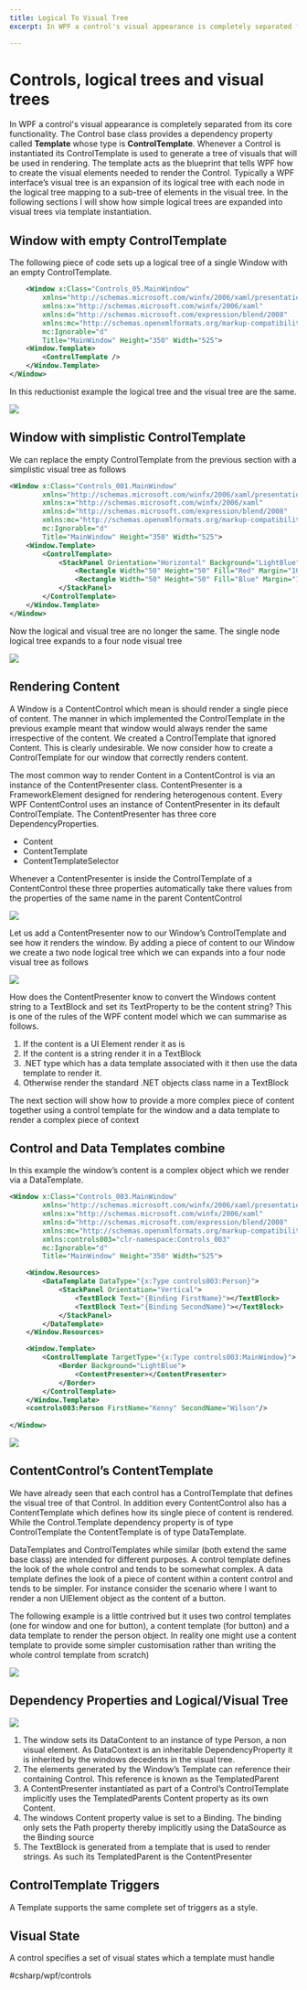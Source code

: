 ```yaml
---
title: Logical To Visual Tree
excerpt: In WPF a control's visual appearance is completely separated from its core functionality. The Control base class provides a dependency property called **Template** whose type is **ControlTemplate**. Whenever a Control is instantiated its ControlTemplate is used to generate a tree of visuals that will be used in rendering. The template acts as the blueprint that tells WPF how to create the visual elements needed to render the Control. Typically a WPF interface’s visual tree is an expansion of its logical tree with each node in the logical tree mapping to a sub-tree of elements in the visual tree.  In the following sections I will show how simple logical trees are expanded into visual trees via template instantiation.

---
```


# Controls, logical trees and visual trees
In WPF a control's visual appearance is completely separated from its core functionality. The Control base class provides a dependency property called **Template** whose type is **ControlTemplate**. Whenever a Control is instantiated its ControlTemplate is used to generate a tree of visuals that will be used in rendering. The template acts as the blueprint that tells WPF how to create the visual elements needed to render the Control. Typically a WPF interface’s visual tree is an expansion of its logical tree with each node in the logical tree mapping to a sub-tree of elements in the visual tree.  In the following sections I will show how simple logical trees are expanded into visual trees via template instantiation.


## Window with empty ControlTemplate
The following piece of code sets up a logical tree of a single Window with an empty ControlTemplate. 

```xml
	<Window x:Class="Controls_05.MainWindow"
        xmlns="http://schemas.microsoft.com/winfx/2006/xaml/presentation"
        xmlns:x="http://schemas.microsoft.com/winfx/2006/xaml"
        xmlns:d="http://schemas.microsoft.com/expression/blend/2008"
        xmlns:mc="http://schemas.openxmlformats.org/markup-compatibility/2006"
        mc:Ignorable="d"
        Title="MainWindow" Height="350" Width="525">
    <Window.Template>
        <ControlTemplate />
    </Window.Template>
</Window>
```

In this reductionist example the logical tree and the visual tree are the same. 


![](/assets/2017-11-25-Logical-To-Visual-Tree/A2E29814-7E77-4E7E-902D-29675AC7CF8B.png)



## Window with simplistic ControlTemplate
We can replace the empty ControlTemplate from the previous section with a simplistic visual tree as follows

```xml
<Window x:Class="Controls_001.MainWindow"
        xmlns="http://schemas.microsoft.com/winfx/2006/xaml/presentation"
        xmlns:x="http://schemas.microsoft.com/winfx/2006/xaml"
        xmlns:d="http://schemas.microsoft.com/expression/blend/2008"
        xmlns:mc="http://schemas.openxmlformats.org/markup-compatibility/2006"
        mc:Ignorable="d"
        Title="MainWindow" Height="350" Width="525">
    <Window.Template>
        <ControlTemplate>
            <StackPanel Orientation="Horizontal" Background="LightBlue">
                <Rectangle Width="50" Height="50" Fill="Red" Margin="10"/>
                <Rectangle Width="50" Height="50" Fill="Blue" Margin="10"/>
            </StackPanel>
        </ControlTemplate>
    </Window.Template>
</Window>
```

Now the logical and visual tree are no longer the same.  The single node logical tree expands to a four node visual tree

![](/assets/2017-11-25-Logical-To-Visual-Tree/E13FC017-983B-4D1E-95BF-2569373E9DC0.png)

## Rendering Content
A Window is a ContentControl which mean is should render a single piece of content. The manner in which implemented the ControlTemplate in the previous example meant that window would always render the same irrespective of the content.  We created a ControlTemplate that ignored Content. This is clearly undesirable. We now consider how to create a ControlTemplate for our window that correctly renders content. 

The most common way to render Content in a ContentControl is via an instance of the ContentPresenter class. ContentPresenter is a FrameworkElement designed for rendering heterogenous content. Every WPF ContentControl uses an instance of ContentPresenter in its default ControlTemplate. The ContentPresenter has three core DependencyProperties.

* Content
* ContentTemplate
* ContentTemplateSelector

Whenever a ContentPresenter is inside the ControlTemplate of a ContentControl these three properties automatically take there values from the properties of the same name in the parent ContentControl

![](/assets/2017-11-25-Logical-To-Visual-Tree/C0C2758C-B7C9-4977-818E-E2177C6775C2.png)

Let us add a ContentPresenter now to our Window’s ControlTemplate and see how it renders the window. By adding a piece of content to our Window we create a two node logical tree which we can expands into a four node visual tree as follows

![](/assets/2017-11-25-Logical-To-Visual-Tree/C7CC0EE8-28A4-487D-93F0-731848D84676.png)

How does the ContentPresenter know to convert the Windows content string to a TextBlock and set its TextProperty to be the content string? This is one of the rules of the WPF content model which we can summarise as follows. 

1. If the content is a UI Element render it as is
2.  If the content is a string render it in a TextBlock
3.  .NET type which has a data template associated with it then use the data template to render it. 
4. Otherwise render the standard .NET objects class name in a TextBlock

The next section will show how to provide a more complex piece of content together using a control template for the window and a data template to render a complex piece of context

## Control and Data Templates combine
In this example the window’s content is a complex object which we render via a DataTemplate. 

```xml
<Window x:Class="Controls_003.MainWindow"
        xmlns="http://schemas.microsoft.com/winfx/2006/xaml/presentation"
        xmlns:x="http://schemas.microsoft.com/winfx/2006/xaml"
        xmlns:d="http://schemas.microsoft.com/expression/blend/2008"
        xmlns:mc="http://schemas.openxmlformats.org/markup-compatibility/2006"
        xmlns:controls003="clr-namespace:Controls_003"
        mc:Ignorable="d"
        Title="MainWindow" Height="350" Width="525">

    <Window.Resources>
        <DataTemplate DataType="{x:Type controls003:Person}">
            <StackPanel Orientation="Vertical">
                <TextBlock Text="{Binding FirstName}"></TextBlock>
                <TextBlock Text="{Binding SecondName}"></TextBlock>
            </StackPanel>
        </DataTemplate>
    </Window.Resources>

    <Window.Template>
        <ControlTemplate TargetType="{x:Type controls003:MainWindow}">
            <Border Background="LightBlue">
                <ContentPresenter></ContentPresenter>
            </Border>
        </ControlTemplate>
    </Window.Template>
    <controls003:Person FirstName="Kenny" SecondName="Wilson"/>
    
</Window>
```


![](/assets/2017-11-25-Logical-To-Visual-Tree/31334367-8571-41EC-B25C-A473702FF2A4.png)


## ContentControl’s ContentTemplate
We have already seen that each control has a ControlTemplate that defines the visual tree of that Control. In addition every ContentControl also has a ContentTemplate which defines how its single piece of content is rendered.  While the Control.Template dependency property is of type ControlTemplate the ContentTemplate is of type DataTemplate.

DataTemplates and ControlTemplates while similar (both extend the same base class) are intended for different purposes. A control template defines the look of the whole control and tends to be somewhat complex. A data template defines the look of a piece of content within a content control and tends to be simpler. For instance consider the scenario where I want to render a non UIElement object as the content of a button. 

The following example is a little contrived but it uses two control templates (one for window and one for button), a content template (for button) and a data template to render the person object. In reality one might use a content template to provide some simpler customisation rather than writing the 	whole control template from scratch)

![](/assets/2017-11-25-Logical-To-Visual-Tree/6200A90B-59BA-4CEC-B5EA-ECB1F677AD28.png)

## Dependency Properties and Logical/Visual Tree

![](/assets/2017-11-25-Logical-To-Visual-Tree/C841A755-1ACA-4BAD-8D40-B1E87BA29B6C.png)

1. The window sets its DataContent to an instance of type Person, a non visual element. As DataContext is an inheritable DependencyProperty it is inherited by the windows decedents in the visual tree. 
2. The elements generated by the Window’s Template can reference their containing Control. This reference is known as the TemplatedParent
3. A ContentPresenter instantiated as part of a Control’s ControlTemplate implicitly uses the TemplatedParents Content property as its own Content.
4. The windows Content property value is set to a Binding. The binding only sets the Path property thereby implicitly using the DataSource as the Binding source
5. The TextBlock is generated from a template that is used to render strings. As such its TemplatedParent is the ContentPresenter 


## ControlTemplate Triggers
A Template supports the same complete set of triggers as a style. 

## Visual State
A control specifies a set of visual states which a template must handle 




#csharp/wpf/controls

